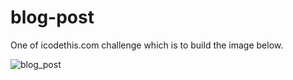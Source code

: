 # blog-post
One of icodethis.com challenge which is to build the image below.  

![blog_post](https://user-images.githubusercontent.com/118899988/211046527-5ff2c682-dd23-4a39-81c6-118dae4f4625.png)
